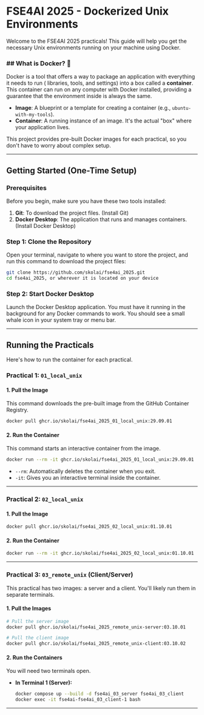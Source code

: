 # FSE4AI 2025 - Dockerized Unix Environments

Welcome to the FSE4AI 2025 practicals\! This guide will help you get the necessary Unix environments running on your machine using Docker.

### \#\# What is Docker? 🐳

Docker is a tool that offers a way to package an application with everything it needs to run ( libraries, tools, and settings) into a box called a **container**. This container can run on any computer with Docker installed, providing a guarantee that the environment inside is always the same.

  * **Image**: A blueprint or a template for creating a container (e.g., `ubuntu-with-my-tools`).
  * **Container**: A running instance of an image. It's the actual "box" where your application lives.

This project provides pre-built Docker images for each practical, so you don't have to worry about complex setup.

-----

## Getting Started (One-Time Setup)

### **Prerequisites**

Before you begin, make sure you have these two tools installed:

1.  **Git**: To download the project files. (Install Git)
2.  **Docker Desktop**: The application that runs and manages containers. (Install Docker Desktop)

### **Step 1: Clone the Repository**

Open your terminal, navigate to where you want to store the project, and run this command to download the project files:

```sh
git clone https://github.com/skolai/fse4ai_2025.git
cd fse4ai_2025, or wherever it is located on your device
```

### **Step 2: Start Docker Desktop**

Launch the Docker Desktop application. You must have it running in the background for any Docker commands to work. You should see a small whale icon in your system tray or menu bar.

-----

## Running the Practicals

Here's how to run the container for each practical.

### **Practical 1: `01_local_unix`**

#### 1\. Pull the Image

This command downloads the pre-built image from the GitHub Container Registry.

```sh
docker pull ghcr.io/skolai/fse4ai_2025_01_local_unix:29.09.01
```

#### 2\. Run the Container

This command starts an interactive container from the image.

```sh
docker run --rm -it ghcr.io/skolai/fse4ai_2025_01_local_unix:29.09.01
```

  * `--rm`: Automatically deletes the container when you exit.
  * `-it`: Gives you an interactive terminal inside the container.

-----

### **Practical 2: `02_local_unix`**

#### 1\. Pull the Image

```sh
docker pull ghcr.io/skolai/fse4ai_2025_02_local_unix:01.10.01
```

#### 2\. Run the Container

```sh
docker run --rm -it ghcr.io/skolai/fse4ai_2025_02_local_unix:01.10.01
```

-----

### **Practical 3: `03_remote_unix` (Client/Server)**

This practical has two images: a server and a client. You'll likely run them in separate terminals.

#### 1\. Pull the Images

```sh
# Pull the server image
docker pull ghcr.io/skolai/fse4ai_2025_remote_unix-server:03.10.01

# Pull the client image
docker pull ghcr.io/skolai/fse4ai_2025_remote_unix-client:03.10.02
```

#### 2\. Run the Containers

You will need two terminals open.

  * **In Terminal 1 (Server):**
    ```sh
    docker compose up --build -d fse4ai_03_server fse4ai_03_client
    docker exec -it fse4ai-fse4ai_03_client-1 bash

    ```

-----
